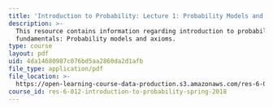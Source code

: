 ```yaml
---
title: 'Introduction to Probability: Lecture 1: Probability Models and Axioms'
description: >-
  This resource contains information regarding introduction to probability: The
  fundamentals: Probability models and axioms.
type: course
layout: pdf
uid: 4da14680987c076bd5aa2860da2d1afb
file_type: application/pdf
file_location: >-
  https://open-learning-course-data-production.s3.amazonaws.com/res-6-012-introduction-to-probability-spring-2018/4da14680987c076bd5aa2860da2d1afb_MITRES_6_012S18_L01AS.pdf
course_id: res-6-012-introduction-to-probability-spring-2018
---
```

